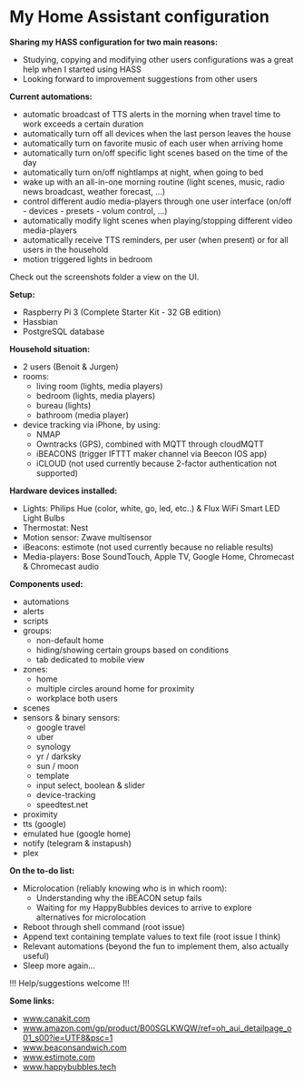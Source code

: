 # My Home Assistant configuration

**Sharing my HASS configuration for two main reasons:**
  - Studying, copying and modifying other users configurations was a great help when I started using HASS
  - Looking forward to improvement suggestions from other users

**Current automations:**
  - automatic broadcast of TTS alerts in the morning when travel time to work exceeds a certain duration
  - automatically turn off all devices when the last person leaves the house
  - automatically turn on favorite music of each user when arriving home
  - automatically turn on/off specific light scenes based on the time of the day
  - automatically turn on/off nightlamps at night, when going to bed
  - wake up with an all-in-one morning routine (light scenes, music, radio news broadcast, weather forecast, ...)
  - control different audio media-players through one user interface (on/off - devices - presets - volum control, ...)
  - automatically modify light scenes when playing/stopping different video media-players
  - automatically receive TTS reminders, per user (when present) or for all users in the household
  - motion triggered lights in bedroom

Check out the screenshots folder a view on the UI.
  
**Setup:**
  - Raspberry Pi 3 (Complete Starter Kit - 32 GB edition)
  - Hassbian
  - PostgreSQL database

**Household situation:**
  - 2 users (Benoit & Jurgen)
  - rooms:
    - living room (lights, media players)
    - bedroom (lights, media players)
    - bureau (lights)
    - bathroom (media player)
  - device tracking via iPhone, by using:
    - NMAP
    - Owntracks (GPS), combined with MQTT through cloudMQTT
    - iBEACONS (trigger IFTTT maker channel via Beecon IOS app)
    - iCLOUD (not used currently because 2-factor authentication not supported)
    
**Hardware devices installed:**
  - Lights: Philips Hue (color, white, go, led, etc..) & Flux WiFi Smart LED Light Bulbs
  - Thermostat: Nest
  - Motion sensor: Zwave multisensor 
  - iBeacons: estimote (not used currently because no reliable results)
  - Media-players: Bose SoundTouch, Apple TV, Google Home, Chromecast & Chromecast audio
    
**Components used:**
  - automations
  - alerts
  - scripts
  - groups:
    - non-default home
    - hiding/showing certain groups based on conditions
    - tab dedicated to mobile view
  - zones:
    - home
    - multiple circles around home for proximity
    - workplace both users
  - scenes
  - sensors & binary sensors: 
    - google travel
    - uber
    - synology
    - yr / darksky
    - sun / moon
    - template
    - input select, boolean & slider
    - device-tracking
    - speedtest.net
  - proximity
  - tts (google)
  - emulated hue (google home)
  - notify (telegram & instapush)
  - plex
  
**On the to-do list:**
  - Microlocation (reliably knowing who is in which room):
    - Understanding why the iBEACON setup fails
    - Waiting for my HappyBubbles devices to arrive to explore alternatives for microlocation
  - Reboot through shell command (root issue)
  - Append text containing template values to text file (root issue I think)
  - Relevant automations (beyond the fun to implement them, also actually useful)
  - Sleep more again...

!!! Help/suggestions welcome !!!

**Some links:**
  - www.canakit.com
  - www.amazon.com/gp/product/B00SGLKWQW/ref=oh_aui_detailpage_o01_s00?ie=UTF8&psc=1
  - www.beaconsandwich.com
  - www.estimote.com
  - www.happybubbles.tech


  
